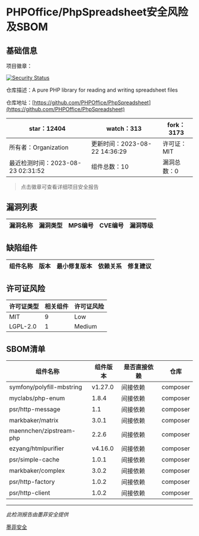 # PHPOffice/PhpSpreadsheet安全风险及SBOM

## 基础信息

项目徽章：

[![Security Status](https://www.murphysec.com/platform3/v31/badge/1694054630819717120.svg)](https://www.murphysec.com/console/report/1692241076500189184/1694054630819717120)

仓库描述：A pure PHP library for reading and writing spreadsheet files

仓库地址：[https://github.com/PHPOffice/PhpSpreadsheet](https://github.com/PHPOffice/PhpSpreadsheet)

| star：12404 | watch：313 | fork：3173 |
| ----------- | -------------- | ------------ |
| 所有者：Organization | 更新时间：2023-08-22 14:36:29 | 许可证：MIT |
| 最近检测时间：2023-08-23 02:31:52 | 组件总数：10 | 漏洞总数：0 |

> 点击徽章可查看详细项目安全报告



## 漏洞列表

| 漏洞名称 | 漏洞类型 | MPS编号 | CVE编号 | 漏洞等级 |
| ------- | ------ | ------- | ------ | ----- |





## 缺陷组件

| 组件名称 | 版本 | 最小修复版本 | 依赖关系 | 修复建议 |
| -------- | ---- | ------------ | -------- | -------- |





## 许可证风险

| 许可证类型 | 相关组件 | 许可证风险 |
| ---------- | -------- | ---------- |
|MIT|9|Low|
|LGPL-2.0|1|Medium|




## SBOM清单

| 组件名称 | 组件版本 | 是否直接依赖 | 仓库 |
| -------- | -------- | ------------ | ---- |
|symfony/polyfill-mbstring|v1.27.0|间接依赖|composer|
|myclabs/php-enum|1.8.4|间接依赖|composer|
|psr/http-message|1.1|间接依赖|composer|
|markbaker/matrix|3.0.1|间接依赖|composer|
|maennchen/zipstream-php|2.2.6|间接依赖|composer|
|ezyang/htmlpurifier|v4.16.0|间接依赖|composer|
|psr/simple-cache|1.0.1|间接依赖|composer|
|markbaker/complex|3.0.2|间接依赖|composer|
|psr/http-factory|1.0.2|间接依赖|composer|
|psr/http-client|1.0.2|间接依赖|composer|


------

*此检测报告由墨菲安全提供*

[墨菲安全](www.murphysec.com)